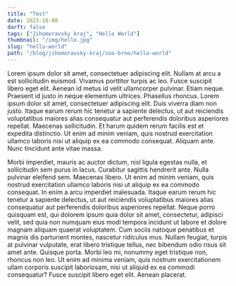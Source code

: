 ```yaml
--- 
title: "Test"
date: 2023-10-08
darft: false
tags: ["Jihomoravsky kraj", "Hello World"]
thumbnail: "/img/hello.jpg"
slug: "hello-world"
path: "/blog/jihomoravsky-kraj/zoo-brno/hello-world"
---
```



Lorem ipsum dolor sit amet, consectetuer adipiscing elit. Nullam at arcu a est sollicitudin euismod. Vivamus porttitor turpis ac leo. Fusce suscipit libero eget elit. Aenean id metus id velit ullamcorper pulvinar. Etiam neque. Praesent id justo in neque elementum ultrices. Phasellus rhoncus. Lorem ipsum dolor sit amet, consectetuer adipiscing elit. Duis viverra diam non justo. Itaque earum rerum hic tenetur a sapiente delectus, ut aut reiciendis voluptatibus maiores alias consequatur aut perferendis doloribus asperiores repellat. Maecenas sollicitudin. Et harum quidem rerum facilis est et expedita distinctio. Ut enim ad minim veniam, quis nostrud exercitation ullamco laboris nisi ut aliquip ex ea commodo consequat. Aliquam ante. Nunc tincidunt ante vitae massa.

Morbi imperdiet, mauris ac auctor dictum, nisl ligula egestas nulla, et sollicitudin sem purus in lacus. Curabitur sagittis hendrerit ante. Nulla pulvinar eleifend sem. Maecenas libero. Ut enim ad minim veniam, quis nostrud exercitation ullamco laboris nisi ut aliquip ex ea commodo consequat. In enim a arcu imperdiet malesuada. Itaque earum rerum hic tenetur a sapiente delectus, ut aut reiciendis voluptatibus maiores alias consequatur aut perferendis doloribus asperiores repellat. Neque porro quisquam est, qui dolorem ipsum quia dolor sit amet, consectetur, adipisci velit, sed quia non numquam eius modi tempora incidunt ut labore et dolore magnam aliquam quaerat voluptatem. Cum sociis natoque penatibus et magnis dis parturient montes, nascetur ridiculus mus. Nullam feugiat, turpis at pulvinar vulputate, erat libero tristique tellus, nec bibendum odio risus sit amet ante. Quisque porta. Morbi leo mi, nonummy eget tristique non, rhoncus non leo. Ut enim ad minima veniam, quis nostrum exercitationem ullam corporis suscipit laboriosam, nisi ut aliquid ex ea commodi consequatur? Fusce suscipit libero eget elit. Aenean placerat. 